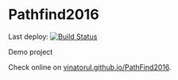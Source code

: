 # Pathfind2016

Last deploy: [![Build Status](https://travis-ci.org/Vinatorul/PathFind2016.svg?branch=master)](https://travis-ci.org/Vinatorul/PathFind2016)

Demo project

Check online on [vinatorul.github.io/PathFind2016](http://vinatorul.github.io/PathFind2016/).